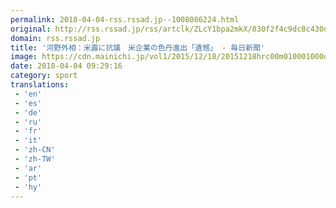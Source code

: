 ```yaml
---
permalink: 2018-04-04-rss.rssad.jp--1008086224.html
original: http://rss.rssad.jp/rss/artclk/ZLcY1bpa2mkX/830f2f4c9dc8c430d6b10187dbc696a5?ul=rotKsKShhTpkcbJEuZMNrZ98QfWxv9TNhNm3C2WaUgqlHrIHot0UYiij8e8dvA4510LMd5XCC4oXSRSEcMVHBUqjwzyb
domain: rss.rssad.jp
title: '河野外相：米露に抗議　米企業の色丹進出「遺憾」 - 毎日新聞'
image: https://cdn.mainichi.jp/vol1/2015/12/18/20151218hrc00m010001000q/9.jpg?2
date: 2018-04-04 09:29:16
category: sport
translations: 
 - 'en'
 - 'es'
 - 'de'
 - 'ru'
 - 'fr'
 - 'it'
 - 'zh-CN'
 - 'zh-TW'
 - 'ar'
 - 'pt'
 - 'hy'
---
```


